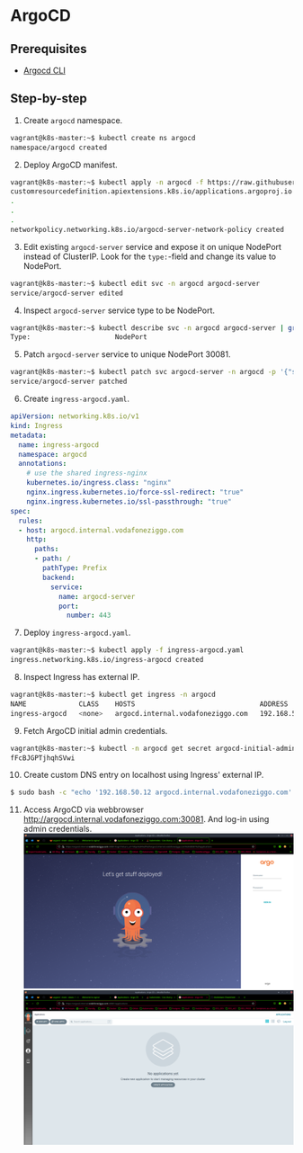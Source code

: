 # ArgoCD

## Prerequisites
* [Argocd CLI](https://argo-cd.readthedocs.io/en/stable/cli_installation/)

## Step-by-step
1. Create ```argocd``` namespace.
```bash
vagrant@k8s-master:~$ kubectl create ns argocd
namespace/argocd created
```
2. Deploy ArgoCD manifest.
```bash
vagrant@k8s-master:~$ kubectl apply -n argocd -f https://raw.githubusercontent.com/argoproj/argo-cd/stable/manifests/install.yaml
customresourcedefinition.apiextensions.k8s.io/applications.argoproj.io created
.
.
.
networkpolicy.networking.k8s.io/argocd-server-network-policy created
```
3. Edit existing ```argocd-server``` service and expose it on unique NodePort instead of ClusterIP. Look for the ```type:```-field and change its value to NodePort.
```bash
vagrant@k8s-master:~$ kubectl edit svc -n argocd argocd-server
service/argocd-server edited
```
4. Inspect ```argocd-server``` service type to be NodePort.
```bash
vagrant@k8s-master:~$ kubectl describe svc -n argocd argocd-server | grep -i type
Type:                     NodePort
```
5. Patch ```argocd-server``` service to unique NodePort 30081.
```bash
vagrant@k8s-master:~$ kubectl patch svc argocd-server -n argocd -p '{"spec": {"ports": [{"name": "https", "port": 443, "type": "NodePort", "nodePort": 30081}]}}'
service/argocd-server patched
```
6. Create ```ingress-argocd.yaml```.
```yaml
apiVersion: networking.k8s.io/v1
kind: Ingress
metadata:
  name: ingress-argocd
  namespace: argocd
  annotations:
    # use the shared ingress-nginx
    kubernetes.io/ingress.class: "nginx"
    nginx.ingress.kubernetes.io/force-ssl-redirect: "true"
    nginx.ingress.kubernetes.io/ssl-passthrough: "true"
spec:
  rules:
  - host: argocd.internal.vodafoneziggo.com
    http:
      paths:
      - path: /
        pathType: Prefix
        backend:
          service:
            name: argocd-server
            port:
              number: 443
```
7. Deploy ```ingress-argocd.yaml```.
```bash
vagrant@k8s-master:~$ kubectl apply -f ingress-argocd.yaml 
ingress.networking.k8s.io/ingress-argocd created
```
8. Inspect Ingress has external IP.
```bash
vagrant@k8s-master:~$ kubectl get ingress -n argocd
NAME             CLASS    HOSTS                               ADDRESS         PORTS   AGE
ingress-argocd   <none>   argocd.internal.vodafoneziggo.com   192.168.50.12   80      15s
```
9. Fetch ArgoCD initial admin credentials.
```bash
vagrant@k8s-master:~$ kubectl -n argocd get secret argocd-initial-admin-secret -o jsonpath="{.data.password}" | base64 -d
fFcBJGPTjhqhSVwi
```
10. Create custom DNS entry on localhost using Ingress' external IP.
```bash
$ sudo bash -c "echo '192.168.50.12 argocd.internal.vodafoneziggo.com' >> /etc/hosts"
```
11. Access ArgoCD via webbrowser http://argocd.internal.vodafoneziggo.com:30081. And log-in using admin credentials.
![argocd log-in screen 1](argocd_1.png "Log-in screen")
![argocd log-in screen 2](argocd_2.png "Logged in")
